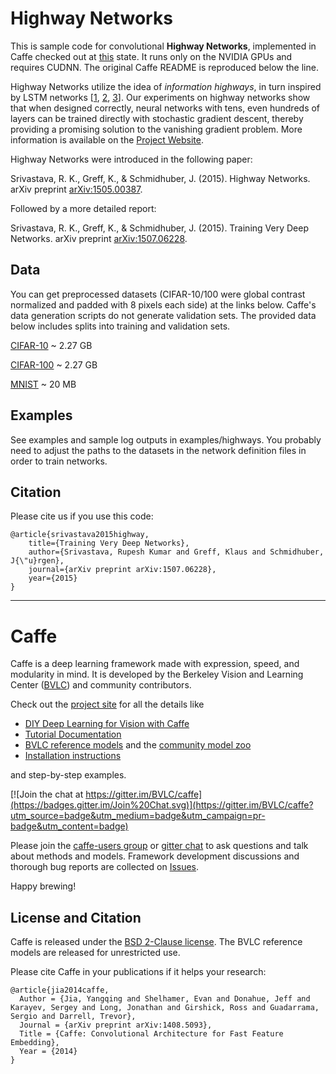# Highway Networks

This is sample code for convolutional **Highway Networks**, implemented in Caffe checked out at [this](https://github.com/BVLC/caffe/tree/e20498ebf985322bab2f4f28f0f6365ecde80c29) state. It runs only on the NVIDIA GPUs and requires CUDNN. The original Caffe README is reproduced below the line.

Highway Networks utilize the idea of *information highways*, in turn inspired by LSTM networks [[1](ftp://ftp.idsia.ch/pub/juergen/lstm.pdf), [2](ftp://ftp.idsia.ch/pub/juergen/FgGates-NC.pdf), [3](http://arxiv.org/abs/1503.04069)].
Our experiments on highway networks show that when designed correctly, neural networks with tens, even hundreds of layers can be trained directly with stochastic gradient descent, thereby providing a promising solution to the vanishing gradient problem. More information is available on the [Project Website](http://people.idsia.ch/~rupesh/very_deep_learning/).

Highway Networks were introduced in the following paper:

Srivastava, R. K., Greff, K., & Schmidhuber, J. (2015). Highway Networks. arXiv preprint [arXiv:1505.00387](http://arxiv.org/abs/1505.00387).

Followed by a more detailed report:

Srivastava, R. K., Greff, K., & Schmidhuber, J. (2015). Training Very Deep Networks. arXiv preprint [arXiv:1507.06228](http://arxiv.org/abs/1507.06228).

## Data

You can get preprocessed datasets (CIFAR-10/100 were global contrast normalized and padded with 8 pixels each side) at the links below.
Caffe's data generation scripts do not generate validation sets. The provided data below includes splits into training and validation sets.

[CIFAR-10](https://www.dropbox.com/s/r9zuhhhii4uzi24/cifar10-gcn-leveldb-splits.tar.bz2?dl=0) ~ 2.27 GB

[CIFAR-100](https://www.dropbox.com/s/w2qywjihzr7avfa/cifar100-gcn-leveldb-splits.tar.bz2?dl=0) ~ 2.27 GB

[MNIST](https://www.dropbox.com/s/3q04bu5cz9mha52/mnist-splits.tar.bz2?dl=0) ~ 20 MB


## Examples

See examples and sample log outputs in examples/highways. You probably need to adjust the paths to the datasets in the network definition files in order to train networks.

## Citation

Please cite us if you use this code:

    @article{srivastava2015highway,
        title={Training Very Deep Networks},
        author={Srivastava, Rupesh Kumar and Greff, Klaus and Schmidhuber, J{\"u}rgen},
        journal={arXiv preprint arXiv:1507.06228},
        year={2015}
    }

----


# Caffe

Caffe is a deep learning framework made with expression, speed, and modularity in mind.
It is developed by the Berkeley Vision and Learning Center ([BVLC](http://bvlc.eecs.berkeley.edu)) and community contributors.

Check out the [project site](http://caffe.berkeleyvision.org) for all the details like

- [DIY Deep Learning for Vision with Caffe](https://docs.google.com/presentation/d/1UeKXVgRvvxg9OUdh_UiC5G71UMscNPlvArsWER41PsU/edit#slide=id.p)
- [Tutorial Documentation](http://caffe.berkeleyvision.org/tutorial/)
- [BVLC reference models](http://caffe.berkeleyvision.org/model_zoo.html) and the [community model zoo](https://github.com/BVLC/caffe/wiki/Model-Zoo)
- [Installation instructions](http://caffe.berkeleyvision.org/installation.html)

and step-by-step examples.

[![Join the chat at https://gitter.im/BVLC/caffe](https://badges.gitter.im/Join%20Chat.svg)](https://gitter.im/BVLC/caffe?utm_source=badge&utm_medium=badge&utm_campaign=pr-badge&utm_content=badge)

Please join the [caffe-users group](https://groups.google.com/forum/#!forum/caffe-users) or [gitter chat](https://gitter.im/BVLC/caffe) to ask questions and talk about methods and models.
Framework development discussions and thorough bug reports are collected on [Issues](https://github.com/BVLC/caffe/issues).

Happy brewing!

## License and Citation

Caffe is released under the [BSD 2-Clause license](https://github.com/BVLC/caffe/blob/master/LICENSE).
The BVLC reference models are released for unrestricted use.

Please cite Caffe in your publications if it helps your research:

    @article{jia2014caffe,
      Author = {Jia, Yangqing and Shelhamer, Evan and Donahue, Jeff and Karayev, Sergey and Long, Jonathan and Girshick, Ross and Guadarrama, Sergio and Darrell, Trevor},
      Journal = {arXiv preprint arXiv:1408.5093},
      Title = {Caffe: Convolutional Architecture for Fast Feature Embedding},
      Year = {2014}
    }
